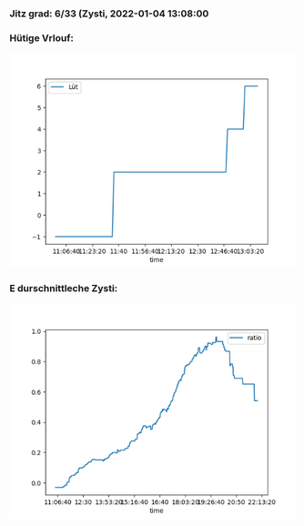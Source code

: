 ### Jitz grad: 6/33 (Zysti, 2022-01-04 13:08:00

### Hütige Vrlouf:
![Graph](Today.png)

### E durschnittleche Zysti:
![Graph](Zysti.png)